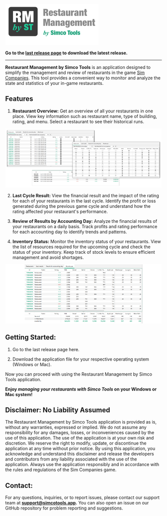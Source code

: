 ![Restaurant Management by Simco Tools](images/logo.png)

**Go to the [last release page](https://github.com/ricardoantonio/RestaurantManagement/releases/latest) to download the latest release.**

---

**Restaurant Management by Simco Tools** is an application designed to simplify the management and review of restaurants in the game [Sim Companies](https://www.simcomapnies.com). This tool provides a convenient way to monitor and analyze the state and statistics of your in-game restaurants.

## Features

1. **Restaurant Overview:** Get an overview of all your restaurants in one place. View key information such as restaurant name, type of building, rating, and menu. Select a restaurant to see their historical runs.

![A view of some tables from the app](images/overview.png)

2. **Last Cycle Result:** View the financial result and the impact of the rating for each of your restaurants in the last cycle. Identify the profit or loss generated during the previous game cycle and understand how the rating affected your restaurant's performance.

3. **Review of Results by Accounting Day:** Analyze the financial results of your restaurants on a daily basis. Track profits and rating performance for each accounting day to identify trends and patterns.

4. **Inventory Status:** Monitor the inventory status of your restaurants. View the list of resources required for the upcoming cycle and check the status of your inventory. Keep track of stock levels to ensure efficient management and avoid shortages.

![Alt text](images/warehouse.png)

## Getting Started:

1. Go to the last release page here.

2. Download the application file for your respective operating system (Windows or Mac).

Now you can proceed with using the Restaurant Management by Simco Tools application.

**Enjoy _managing your restaurants with Simco Tools_ on your Windows or Mac system!**

## Disclaimer: No Liability Assumed

The Restaurant Management by Simco Tools application is provided as is, without any warranties, expressed or implied. We do not assume any responsibility for any damages, losses, or inconveniences caused by the use of this application. The use of the application is at your own risk and discretion. We reserve the right to modify, update, or discontinue the application at any time without prior notice. By using this application, you acknowledge and understand this disclaimer and release the developers and contributors from any liability associated with the use of the application. Always use the application responsibly and in accordance with the rules and regulations of the Sim Companies game.

## Contact:

For any questions, inquiries, or to report issues, please contact our support team at **support@simcotools.app.** You can also open an issue on our GitHub repository for problem reporting and suggestions.
